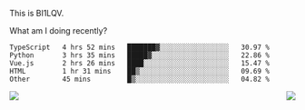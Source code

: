 This is BI1LQV.

What am I doing recently?

<!--START_SECTION:waka-->

```text
TypeScript   4 hrs 52 mins   ███████▓░░░░░░░░░░░░░░░░░   30.97 %
Python       3 hrs 35 mins   █████▓░░░░░░░░░░░░░░░░░░░   22.86 %
Vue.js       2 hrs 26 mins   ████░░░░░░░░░░░░░░░░░░░░░   15.47 %
HTML         1 hr 31 mins    ██▒░░░░░░░░░░░░░░░░░░░░░░   09.69 %
Other        45 mins         █▒░░░░░░░░░░░░░░░░░░░░░░░   04.82 %
```

<!--END_SECTION:waka-->
<img align="right" src="https://github-readme-stats.vercel.app/api?username=bi1lqv&show_icons=true&count_private=true">

<img src="https://metrics.lecoq.io/bi1lqv?template=classic&base.activity=0&base.community=0&base.repositories=0&base.metadata=0&isocalendar=1&base=header%2C%20activity%2C%20community%2C%20repositories%2C%20metadata&base.indepth=false&base.hireable=false&isocalendar=false&isocalendar.duration=full-year&config.timezone=Asia%2FShanghai">
